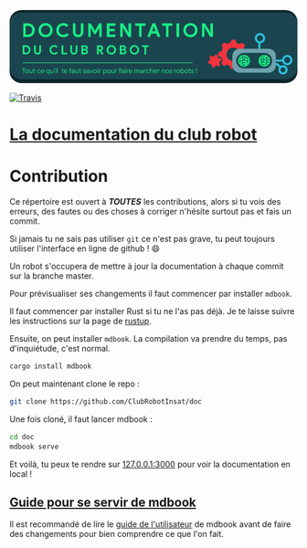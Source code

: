 <!--
<p align="center">
<img src="assets/logo.png">
</p>
-->

<p align="center"><a href="https://clubrobotinsat.github.io/doc/">
  <img src="assets/documentation.png" alt="La documentation du Club Robot" width="700">
</a></p>

[![Travis](https://api.travis-ci.org/ClubRobotInsat/librobot.svg?branch=master)](https://travis-ci.org/ClubRobotInsat/doc)
# [La documentation du club robot](https://clubrobotinsat.github.io/doc/)

# Contribution

Ce répertoire est ouvert à ***TOUTES*** les contributions, alors si tu vois des erreurs, des fautes ou des choses à corriger n'hésite surtout pas et fais un commit.

Si jamais tu ne sais pas utiliser `git` ce n'est pas grave, tu peut toujours utiliser l'interface en ligne de github ! :smile:

Un robot s'occupera de mettre à jour la documentation à chaque commit sur la branche master.

Pour prévisualiser ses changements il faut commencer par installer `mdbook`.

Il faut commencer par installer Rust si tu ne l'as pas déjà. Je te laisse suivre les instructions sur la page de [rustup](https://rustup.rs/).

Ensuite, on peut installer `mdbook`. La compilation va prendre du temps, pas d'inquiétude, c'est normal.

```bash
cargo install mdbook
```

On peut maintenant clone le repo :

```bash
git clone https://github.com/ClubRobotInsat/doc
```

Une fois cloné, il faut lancer mdbook :

```bash
cd doc
mdbook serve
```

Et voilà, tu peux te rendre sur [127.0.0.1:3000](http://127.0.0.1:3000) pour voir la documentation en local !

## [Guide pour se servir de mdbook](https://rust-lang-nursery.github.io/mdBook/)

Il est recommandé de lire le [guide de l'utilisateur](https://rust-lang-nursery.github.io/mdBook/) de mdbook avant de faire des changements pour bien comprendre ce que l'on fait.
